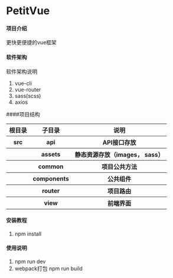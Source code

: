 # PetitVue

#### 项目介绍
更快更便捷的vue框架

#### 软件架构
软件架构说明
1. vue-cli
2. vue-router
3. sass(scss)
4. axios

####项目结构
<table>
    <tr>
        <th>根目录</th>
        <th>子目录</th>
        <th>说明</th>
    </tr>
    <tr>
        <th>src</th>
        <th>api</th>
        <th>API接口存放</th>
    </tr>
    <tr>
        <th></th>
        <th>assets</th>
        <th>静态资源存放（images， sass）</th>
    </tr>
    <tr>
        <th></th>
        <th>common</th>
        <th>项目公共方法</th>
    </tr>
    <tr>
        <th></th>
        <th>components</th>
        <th>公共组件</th>
    </tr>
    <tr>
        <th></th>
        <th>router</th>
        <th>项目路由</th>
    </tr>
    <tr>
        <th></th>
        <th>view</th>
        <th>前端界面</th>
    </tr>
</table>

#### 安装教程

1. npm install

#### 使用说明

1. npm run dev
2. webpack打包 npm run build